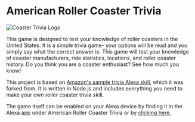 American Roller Coaster Trivia
=========================
![Coaster Trivia Logo](https://kevinmichaelloeffler.files.wordpress.com/2017/01/coastertrivia.jpg)

This game is designed to test your knowledge of roller coasters in the United States. It is a simple trivia game- your options will be read and you simply say what the correct answer is. This game will test your knowledge of coaster manufacturers, ride statistics, locations, and roller coaster history. Do you think you are a coaster enthusiast? See how much you know!

This project is based on [Amazon's sample trivia Alexa skill](https://github.com/alexa/skill-sample-nodejs-trivia), which it was forked from. It is written in Node.js and includes everything you need to make your own roller coaster trivia skill.

The game itself can be enabled on your Alexa device by finding it in the Alexa app under American Roller Coaster Trivia or by [clicking here.](https://www.amazon.com/dp/B01N0W7PCH/ref=sr_1_1?s=digital-skills&ie=UTF8&qid=1483578873&sr=1-1&keywords=american%20coaster%20trivia)
